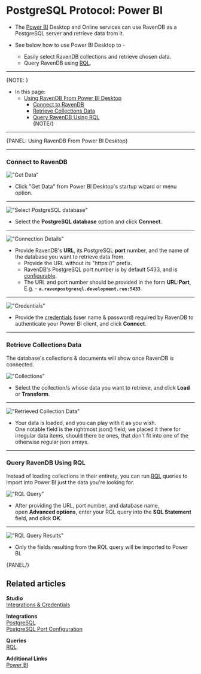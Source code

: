 ﻿# PostgreSQL Protocol: Power BI

* The [Power BI](https://en.wikipedia.org/wiki/Microsoft_Power_BI) Desktop and 
  Online services can use RavenDB as a PostgreSQL server and retrieve data from it.  

* See below how to use Power BI Desktop to -  
   * Easily select RavenDB collections and retrieve chosen data.  
   * Query RavenDB using [RQL](../../indexes/querying/what-is-rql).  

---

{NOTE: }

* In this page:  
  * [Using RavenDB From Power BI Desktop](../../integrations/postgresql-protocol/power-bi#using-ravendb-from-power-bi-desktop)  
     * [Connect to RavenDB](../../integrations/postgresql-protocol/power-bi#connect-to-ravendb)  
     * [Retrieve Collections Data](../../integrations/postgresql-protocol/power-bi#retrieve-collections-data)  
     * [Query RavenDB Using RQL](../../integrations/postgresql-protocol/power-bi#query-ravendb-using-rql)  
{NOTE/}

---

{PANEL: Using RavenDB From Power BI Desktop}

---

### Connect to RavenDB

!["Get Data"](images/get-data-button.png "Get Data")

* Click "Get Data" from Power BI Desktop's startup wizard or menu option.  

---

!["Select PostgreSQL database"](images/select-postgresql-database.png "Select PostgreSQL database")

* Select the **PostgreSQL database** option and click **Connect**.  

---

!["Connection Details"](images/connection-details.png "Connection Details")

* Provide RavenDB's **URL**, its PostgreSQL **port** number, and the name of the database you 
  want to retrieve data from.  
   * Provide the URL without its "https://" prefix.  
   * RavenDB's PostgreSQL port number is by default 5433, and is [configurable](../../integrations/postgresql-protocol/overview#postgresql-port).  
   * The URL and port number should be provided in the form **URL:Port**,  
     E.g. - **`a.ravenpostgresql.development.run:5433`**  

---

!["Credentials"](images/credentials.png "Credentials")

* Provide the [credentials](../../studio/database/settings/integrations) (user name & password) 
  required by RavenDB to authenticate your Power BI client, and click **Connect**.  

---

### Retrieve Collections Data

The database's collections & documents will show once RavenDB is connected.  

!["Collections"](images/collections.png "Collections")

* Select the collection/s whose data you want to retrieve, and click **Load** or **Transform**.  

---

!["Retrieved Collection Data"](images/retrieved-collection-data.png "Retrieved Collection Data")

* Your data is loaded, and you can play with it as you wish.  
  One notable field is the rightmost json() field; we placed 
  it there for irregular data items, should there be ones, that 
  don't fit into one of the otherwise regular json arrays.  

---

### Query RavenDB Using RQL

Instead of loading collections in their entirety, you can run [RQL](../../indexes/querying/what-is-rql) queries 
to import into Power BI just the data you're looking for.  

!["RQL Query"](images/rql-query.png "RQL Query")

* After providing the URL, port number, and database name,  
  open **Advanced options**, enter your RQL query into the **SQL Statement** field, 
  and click **OK**.  

---

!["RQL Query Results"](images/rql-query-results.png "RQL Query Results")

* Only the fields resulting from the RQL query will be imported to Power BI.  

{PANEL/}

## Related articles

**Studio**  
[Integrations & Credentials](../../studio/database/settings/integrations)  

**Integrations**  
[PostgreSQL](../../integrations/postgresql-protocol/overview)  
[PostgreSQL Port Configuration](../../integrations/postgresql-protocol/overview#postgresql-port)  

**Queries**  
[RQL](../../indexes/querying/what-is-rql)  

**Additional Links**  
[Power BI](https://en.wikipedia.org/wiki/Microsoft_Power_BI)  



